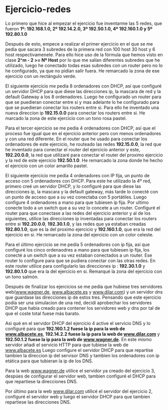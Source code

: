 # Ejercicio-redes
Lo primero que hice al empezar el ejercicio fue inventarme las 5 redes, que fueron  **1º: 192.168.1.0, 2º 192.14.2.0, 3º 192.50.1.0, 4º 192.160.1.0 y 5º 192.80.1.0**

Después de esto, empece a realizar el primer ejercicio en el que se me pedia que sacara 3 subredes de la primera red con 100 host 30 host y 6 host respectivamenete.
Para ello hice uso de la fórmula que hemos visto en clase **2^m - 2 >= Nº Host** por lo que me salían diferentes subredes que he utilizado, luego he conectado todas esas subredes con un router pero no lo he configurado, ya que no pidían salir fuera. He remarcado la zona de ese ejercicio con un rectángulo verde.

El siguiente ejercicio me pedía 8 ordenadores con DHCP, así que configuré un servidor DHCP para que diese las direcciones ip, la mascara de red y la default Gateway a los 8 ordenadores. Luego he configurado un router para que se puedieran conectar entre si y mas adelante lo he configurado para que se puedieran conectar los routers entre si.
Para ello he inventado una nueva direccion ip **192.15.0.0** para conectar los routers entre si. He marcado la zona de este ejercicio con un tono rosa pastel.

Para el tercer ejercicio se me pedía 4 ordenadores con DHCP, así que el proceso fue igual que en el ejercicio anterior pero con menos ordenadores y con una red diferente.
En el router que he usado para conectar los ordenadores de este ejercicio, he routeado las redes **192.15.0.0**, la red que he inventado para conectar el router del ejercicio anterior y este, **192.20.0.0**, la red que utilizaré para conectar el router del proximo ejercicio  y la red de este ejercicio **192.50.1.0**. He remarcado la zona donde he hecho el ejercicio con un color amarillo pastel.

El siguiente ejercicio me pedía 4 ordenadores con IP fija, un punto de acceso con 5 ordenadores con DHCP. Para este he utilizado la 4º red, primero creé un servidor DHCP, y lo configuré para que diese las direcciones ip, la mascara y la default gateway, más tarde lo conecté con un punto de acceso que a su vez conectaba con 5 portátiles. Luego configure 4 ordenadores a mano para que tubiesen ip fija. Por ultimo conecte todo a un switch que a su vez lo concete a un router. Configuré el router para que conectase a las redes del ejercicio anterior y al de los siguientes, utilice las direcciones ip inventadas para conectar los routers entre si **192.20.0.0**, **192.30.1.0**, y las redes que ya estaban creadas **192.80.1.0**, que es la del proximo ejercicio y **192.160.1.0**, que era la red del ejercicio en si. He remarcado la zona del ejercicio con un color celeste.

Para el último ejercicio se me pedía 5 ordenadores con ip fija, así que configuré los cinco ordenaodres a mano para que tubiesen ip fija, los conecté a un switch que a su vez estaban conectados a un router. Ese router lo configure para que se pudiera conectar con las otras redes. En este router utilice para configularlo las direcciones ip : **192.30.1.0** y **192.80.1.0** que era la del ejercicio en si. Remarqué la zona del ejercicio con un tono salmón.

Después de finalizar los ejercicios se me pedía que hubiese tres servidores web(www.wagner.de, www.albacete.es y www.dilar.com) y un servidor dns que guardase las direcciones ip de estos tres. Pensando que este ejercicio podía ser una simulacion de una red, decidí aprobechar los servidores DHCP que había creado para contener los servidores web y dns por tal de que el coste total fuese más barato.

Asi qué en el servidor DHCP del ejercicio 4 active el servicio DNS y lo configuré para que **192.160.1.2 fuese la ip para la web de www.albacete.es**, **192.14.2.2 fuese la ip para la web de www.dilar.com** y **192.50.1.2 fuese la ip para la web de www.wagner.de**. En este mismo servidor añadi el servicio HTTP para que tubiese la web de www.albacete.es
Luego configure el servidor DHCP para que repartise tambien la direccion ip del servisor DNS y tambien los ordenadores con ip etática para que tubieran la ip de los DNS.

Para la web www.wagner.de utilice el servidor ya creado del ejercicio 3, despúes de configurar el servidor web, tambien configuré el DHCP para que repartiese la direcciones DNS.

Por último para la web www.dilar.com utilicé el servidor del ejercicio 2, configuré el servidor web y luego el servidor DHCP para que tambien repartiese las direcciones DNS.
